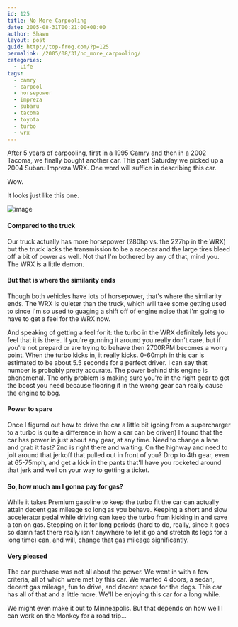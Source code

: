 ```yaml
---
id: 125
title: No More Carpooling
date: 2005-08-31T00:21:00+00:00
author: Shawn
layout: post
guid: http://top-frog.com/?p=125
permalink: /2005/08/31/no_more_carpooling/
categories:
  - Life
tags:
  - camry
  - carpool
  - horsepower
  - impreza
  - subaru
  - tacoma
  - toyota
  - turbo
  - wrx
---
```

After 5 years of carpooling, first in a 1995 Camry and then in a 2002 Tacoma, we finally bought another car. This past Saturday we picked up a 2004 Subaru Impreza WRX. One word will suffice in describing this car.

Wow.



It looks just like this one.

![image](https://top-frog.com/images/articles/wrx.jpg)

#### Compared to the truck

Our truck actually has more horsepower (280hp vs. the 227hp in the WRX) but the truck lacks the transmission to be a racecar and the large tires bleed off a bit of power as well. Not that I'm bothered by any of that, mind you. The WRX is a little demon. 

#### But that is where the similarity ends

Though both vehicles have lots of horsepower, that's where the similarity ends. The WRX is quieter than the truck, which will take some getting used to since I'm so used to guaging a shift off of engine noise that I'm going to have to get a feel for the WRX now. 

And speaking of getting a feel for it: the turbo in the WRX definitely lets you feel that it is there. If you're gunning it around you really don't care, but if you're not prepard or are trying to behave then 2700RPM becomes a worry point. When the turbo kicks in, it really kicks. 0-60mph in this car is estimated to be about 5.5 seconds for a perfect driver. I can say that number is probably pretty accurate. The power behind this engine is phenomenal. The only problem is making sure you're in the right gear to get the boost you need because flooring it in the wrong gear can really cause the engine to bog.

#### Power to spare

Once I figured out how to drive the car a little bit (going from a supercharger to a turbo is quite a difference in how a car can be driven) I found that the car has power in just about any gear, at any time. Need to change a lane and grab it fast? 2nd is right there and waiting. On the highway and need to jolt around that jerkoff that pulled out in front of you? Drop to 4th gear, even at 65-75mph, and get a kick in the pants that'll have you rocketed around that jerk and well on your way to getting a ticket.

#### So, how much am I gonna pay for gas?

While it takes Premium gasoline to keep the turbo fit the car can actually attain decent gas mileage so long as you behave. Keeping a short and slow accelerator pedal while driving can keep the turbo from kicking in and save a ton on gas. Stepping on it for long periods (hard to do, really, since it goes so damn fast there really isn't anywhere to let it go and stretch its legs for a long time) can, and will, change that gas mileage significantly.

#### Very pleased

The car purchase was not all about the power. We went in with a few criteria, all of which were met by this car. We wanted 4 doors, a sedan, decent gas mileage, fun to drive, and decent space for the dogs. This car has all of that and a little more. We'll be enjoying this car for a long while.

We might even make it out to Minneapolis. But that depends on how well I can work on the Monkey for a road trip…
